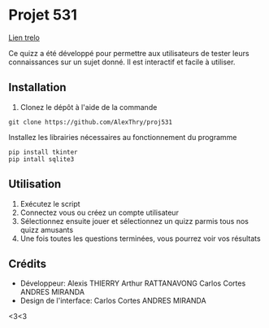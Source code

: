 # Projet 531 

[Lien trelo](https://trello.com/invite/projet5312/ATTI3de70b5bf270f993241c1bebd8afb112FB6509E7)

Ce quizz a été développé pour permettre aux utilisateurs de tester leurs connaissances sur un sujet donné. Il est interactif et facile à utiliser.

## Installation

1. Clonez le dépôt à l'aide de la commande 

```
git clone https://github.com/AlexThry/proj531
```
Installez les librairies nécessaires au fonctionnement du programme
```
pip install tkinter
pip intall sqlite3
```

## Utilisation

1. Exécutez le script
2. Connectez vous ou créez un compte utilisateur
3. Sélectionnez ensuite jouer et sélectionnez un quizz parmis tous nos quizz amusants
4. Une fois toutes les questions terminées, vous pourrez voir vos résultats

## Crédits

- Développeur: Alexis THIERRY Arthur RATTANAVONG Carlos Cortes ANDRES MIRANDA
- Design de l'interface: Carlos Cortes ANDRES MIRANDA 

<3<3
